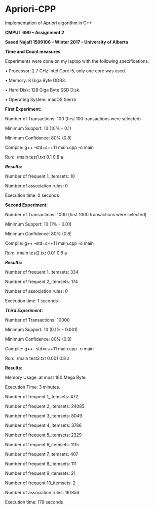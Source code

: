 # Apriori-CPP
Implementation of Apriori algorithm in C++ 

**CMPUT 690 – Assignment 2**

**Saeed Najafi 1509106 – Winter 2017 – University of Alberta**

**Time and Count measures**

Experiments were done on my laptop with the following specifications.

•	Processor: 2.7 GHz Intel Core i5, only one core was used.

•	Memory: 8 Giga Byte DDR3.

•	Hard Disk: 128 Giga Byte SSD Disk.

•	Operating System: macOS Sierra


**First Experiment:**

Number of Transactions: 100 (first 100 transactions were selected)

Minimum Support: 10 (10% - 0.1)

Minimum Confidence: 80% (0.8)

Compile: g++ -std=c++11 main.cpp -o main

Run: ./main test1.txt 0.1 0.8 a

***Results:***

Number of frequent 1_itemsets: 10

Number of association rules: 0


Execution time: 0 seconds


**Second Experiment:**

Number of Transactions: 1000 (first 1000 transactions were selected)

Minimum Support: 10 (1% - 0.01)

Minimum Confidence: 80% (0.8)

Compile: g++ -std=c++11 main.cpp -o main

Run: ./main test2.txt 0.01 0.8 a


***Results:***

Number of frequent 1_itemsets: 334

Number of frequent 2_itemsets: 174

Number of association rules: 0


Execution time: 1 seconds


***Third Experiment:***

Number of Transactions: 10000

Minimum Support: 10 (0.1% - 0.001)

Minimum Confidence: 80% (0.8)

Compile: g++ -std=c++11 main.cpp -o main

Run: ./main test3.txt 0.001 0.8 a


**Results:**

Memory Usage: at most 160 Mega Byte.

Execution Time: 3 minutes.

Number of frequent 1_itemsets: 472

Number of frequent 2_itemsets: 24085

Number of frequent 3_itemsets: 8049

Number of frequent 4_itemsets: 3786

Number of frequent 5_itemsets: 2329

Number of frequent 6_itemsets: 1115

Number of frequent 7_itemsets: 407

Number of frequent 8_itemsets: 111

Number of frequent 9_itemsets: 21

Number of frequent 10_itemsets: 2

Number of association rules: 161856


Execution time: 179 seconds
